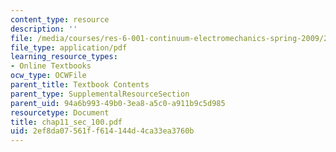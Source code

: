 ```yaml
---
content_type: resource
description: ''
file: /media/courses/res-6-001-continuum-electromechanics-spring-2009/2ef8da07561ff614144d4ca33ea3760b_chap11_sec_100.pdf
file_type: application/pdf
learning_resource_types:
- Online Textbooks
ocw_type: OCWFile
parent_title: Textbook Contents
parent_type: SupplementalResourceSection
parent_uid: 94a6b993-49b0-3ea8-a5c0-a911b9c5d985
resourcetype: Document
title: chap11_sec_100.pdf
uid: 2ef8da07-561f-f614-144d-4ca33ea3760b
---
```

